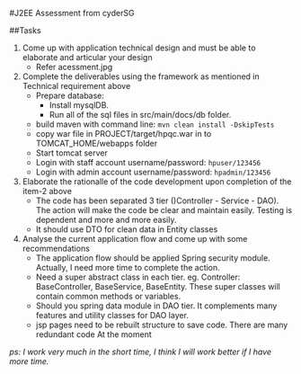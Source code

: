 #J2EE Assessment from cyderSG

##Tasks
1. Come up with application technical design and must be able to elaborate and articular your design
    - Refer acessment.jpg    
2. Complete the deliverables using the framework as mentioned in Technical requirement above    
    - Prepare database: 
        - Install mysqlDB.
        - Run all of the sql files in src/main/docs/db folder.        
    - build maven with command line: `mvn clean install -DskipTests`
    - copy war file in PROJECT/target/hpqc.war in to TOMCAT_HOME/webapps folder
    - Start tomcat server
    - Login with staff account username/password: ```hpuser/123456```
    - Login with admin account username/password: ``hpadmin/123456``
3. Elaborate the rationalle of the code development upon completion of the item-2 above
    - The code has been separated 3 tier ()Controller - Service - DAO). The action will make the code be clear and maintain easily. Testing is dependent and more and more easily.
    - It should use DTO for clean data in Entity classes    
4. Analyse the current application flow and come up with some recommendations
     - The application flow should be applied Spring security module. Actually, I need more time to complete the action.
     - Need a super abstract class in each tier. eg. Controller: BaseController, BaseService, BaseEntity. These super classes will contain common methods or variables.
     - Should you spring data module in DAO tier. It complements many features and utility classes for DAO layer.
     - jsp pages need to be rebuilt structure to save code. There are many redundant code At the moment

_ps: I work very much in the short time, I think I will work better if I have more time._        